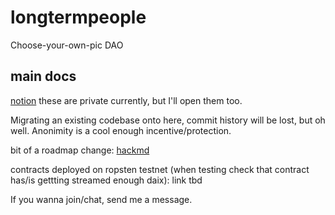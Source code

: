 # longtermpeople 
 Choose-your-own-pic DAO

## main docs
[notion](https://www.notion.so/xLTPx-030fbdd0a3a34d57a7c1acfdc9352d4)
these are private currently, but I'll open them too. 

Migrating an existing codebase onto here, commit history will be lost, but oh well. Anonimity is a cool enough incentive/protection.

bit of a roadmap change: [hackmd](https://hackmd.io/94ZHVfvpRuS1zdplscum5Q)

contracts deployed on ropsten testnet (when testing check that contract has/is gettting streamed enough daix): link tbd

If you wanna join/chat, send me a message.


